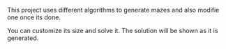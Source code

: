 This project uses different algorithms to generate mazes and also modifie one once its done.

You can customize its size and solve it. The solution will be shown as it is generated.
